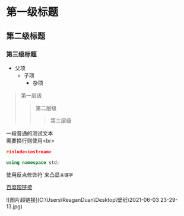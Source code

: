 # 第一级标题
## 第二级标题
### 第三级标题


* 父项
  * 子项
    * 杂项

> 第一层级
>> 第二层级
>>> 第三层级

一段普通的测试文本<br>
需要换行则使用\<br>

```cpp
#inlude<iostream>

using namespace std;
```
使用反点修饰符\`来凸显`关键字`

[百度超链接](https://www.baidu.com "悬停显示")<br>

![图片超链接](C:\Users\ReaganDuan\Desktop\壁纸\2021-06-03 23-29-13.jpg)
